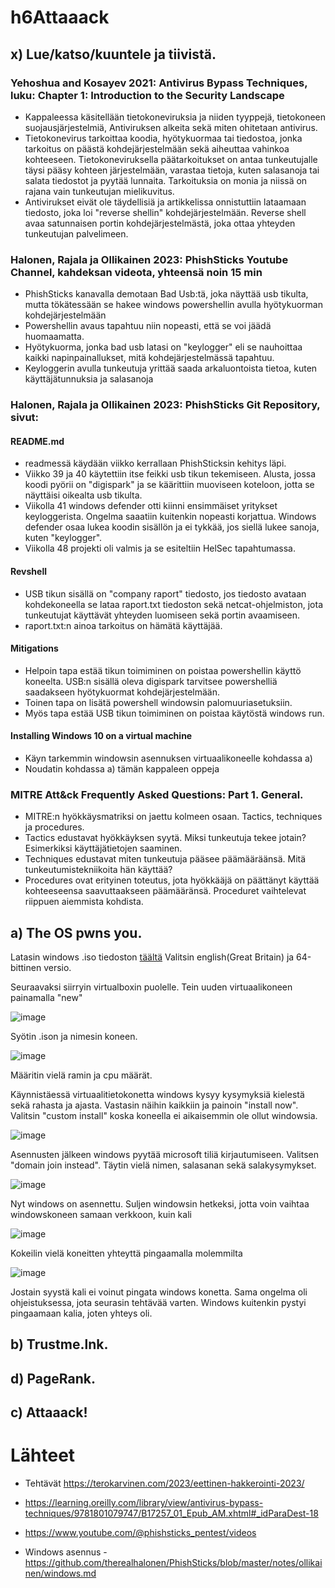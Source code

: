 # h6Attaaack

## x) Lue/katso/kuuntele ja tiivistä.

### Yehoshua and Kosayev 2021: Antivirus Bypass Techniques, luku: Chapter 1: Introduction to the Security Landscape

 - Kappaleessa käsitellään tietokoneviruksia ja niiden tyyppejä, tietokoneen suojausjärjestelmiä, Antiviruksen alkeita sekä miten ohitetaan antivirus.
 - Tietokonevirus tarkoittaa koodia, hyötykuormaa tai tiedostoa, jonka tarkoitus on päästä kohdejärjestelmään sekä aiheuttaa vahinkoa kohteeseen. Tietokoneviruksella päätarkoitukset on antaa tunkeutujalle täysi pääsy kohteen järjestelmään, varastaa tietoja, kuten salasanoja tai salata tiedostot ja pyytää lunnaita. Tarkoituksia on monia ja niissä on rajana vain tunkeutujan mielikuvitus.
 - Antivirukset eivät ole täydellisiä ja artikkelissa onnistuttiin lataamaan tiedosto, joka loi "reverse shellin" kohdejärjestelmään. Reverse shell avaa satunnaisen portin kohdejärjestelmästä, joka ottaa yhteyden tunkeutujan palvelimeen.

### Halonen, Rajala ja Ollikainen 2023: PhishSticks Youtube Channel, kahdeksan videota, yhteensä noin 15 min

 - PhishSticks kanavalla demotaan Bad Usb:tä, joka näyttää usb tikulta, mutta tökätessään se hakee windows powershellin avulla hyötykuorman kohdejärjestelmään
 - Powershellin avaus tapahtuu niin nopeasti, että se voi jäädä huomaamatta.
 - Hyötykuorma, jonka bad usb latasi on "keylogger" eli se nauhoittaa kaikki napinpainallukset, mitä kohdejärjestelmässä tapahtuu.
 - Keyloggerin avulla tunkeutuja yrittää saada arkaluontoista tietoa, kuten käyttäjätunnuksia ja salasanoja

### Halonen, Rajala ja Ollikainen 2023: PhishSticks Git Repository, sivut:

#### README.md

 - readmessä käydään viikko kerrallaan PhishSticksin kehitys läpi.
 - Viikko 39 ja 40 käytettiin itse feikki usb tikun tekemiseen. Alusta, jossa koodi pyörii on "digispark" ja se käärittiin muoviseen koteloon, jotta se näyttäisi oikealta usb tikulta.
 - Viikolla 41 windows defender otti kiinni ensimmäiset yritykset keyloggerista. Ongelma saaatiin kuitenkin nopeasti korjattua. Windows defender osaa lukea koodin sisällön ja ei tykkää, jos siellä lukee sanoja, kuten "keylogger".
 - Viikolla 48 projekti oli valmis ja se esiteltiin HelSec tapahtumassa.

#### Revshell

 - USB tikun sisällä on "company raport" tiedosto, jos tiedosto avataan kohdekoneella se lataa raport.txt tiedoston sekä netcat-ohjelmiston, jota tunkeutujat käyttävät yhteyden luomiseen sekä portin avaamiseen.
 - raport.txt:n ainoa tarkoitus on hämätä käyttäjää. 

#### Mitigations

 - Helpoin tapa estää tikun toimiminen on poistaa powershellin käyttö koneelta. USB:n sisällä oleva digispark tarvitsee powershelliä saadakseen hyötykuormat kohdejärjestelmään.
 - Toinen tapa on lisätä powershell windowsin palomuuriasetuksiin.
 - Myös tapa estää USB tikun toimiminen on poistaa käytöstä windows run. 

#### Installing Windows 10 on a virtual machine

 - Käyn tarkemmin windowsin asennuksen virtuaalikoneelle kohdassa a)
 - Noudatin kohdassa a) tämän kappaleen oppeja

### MITRE Att&ck Frequently Asked Questions: Part 1. General.

 - MITRE:n hyökkäysmatriksi on jaettu kolmeen osaan. Tactics, techniques ja procedures.
 - Tactics edustavat hyökkäyksen syytä. Miksi tunkeutuja tekee jotain? Esimerkiksi käyttäjätietojen saaminen.
 - Techniques edustavat miten tunkeutuja pääsee päämääräänsä. Mitä tunkeutumistekniikoita hän käyttää?
 - Procedures ovat erityinen toteutus, jota hyökkääjä on päättänyt käyttää kohteeseensa saavuttaakseen päämääränsä. Proceduret vaihtelevat riippuen aiemmista kohdista. 

## a) The OS pwns you.

Latasin windows .iso tiedoston [täältä](https://www.microsoft.com/en-us/evalcenter/download-windows-10-enterprise) Valitsin english(Great Britain) ja 64-bittinen versio.

Seuraavaksi siirryin virtualboxin puolelle. Tein uuden virtuaalikoneen painamalla "new" 

![image](https://github.com/LassiMik/Tunkeutumistestaus_ict4tn027-3012/assets/112076377/0c5e014f-e873-4575-8585-abfeaac47d41)

Syötin .ison ja nimesin koneen. 

![image](https://github.com/LassiMik/Tunkeutumistestaus_ict4tn027-3012/assets/112076377/47eb60ec-b87a-4f36-8db7-16c786617213)

Määritin vielä ramin ja cpu määrät. 

Käynnistäessä virtuaalitietokonetta windows kysyy kysymyksiä kielestä sekä rahasta ja ajasta. Vastasin näihin kaikkiin ja painoin "install now". Valitsin "custom install" koska koneella ei aikaisemmin ole ollut windowsia. 

![image](https://github.com/LassiMik/Tunkeutumistestaus_ict4tn027-3012/assets/112076377/1e3e47e9-6392-4462-b1d7-988887650629)

Asennusten jälkeen windows pyytää microsoft tiliä kirjautumiseen. Valitsen "domain join instead".
Täytin vielä nimen, salasanan sekä salakysymykset.

![image](https://github.com/LassiMik/Tunkeutumistestaus_ict4tn027-3012/assets/112076377/05fda4a1-75c0-4abf-ad1c-d35350b79ea6)

Nyt windows on asennettu. Suljen windowsin hetkeksi, jotta voin vaihtaa windowskoneen samaan verkkoon, kuin kali 

![image](https://github.com/LassiMik/Tunkeutumistestaus_ict4tn027-3012/assets/112076377/5692e845-a771-4e27-ae66-1bc0942b597b)

Kokeilin vielä koneitten yhteyttä pingaamalla molemmilta

![image](https://github.com/LassiMik/Tunkeutumistestaus_ict4tn027-3012/assets/112076377/360d06f8-846c-4f30-9476-ecf133c2c340)

Jostain syystä kali ei voinut pingata windows konetta. Sama ongelma oli ohjeistuksessa, jota seurasin tehtävää varten. Windows kuitenkin pystyi pingaamaan kalia, joten yhteys oli.


## b) Trustme.lnk.

## d) PageRank.

## c) Attaaack!


# Lähteet

 - Tehtävät https://terokarvinen.com/2023/eettinen-hakkerointi-2023/

 - https://learning.oreilly.com/library/view/antivirus-bypass-techniques/9781801079747/B17257_01_Epub_AM.xhtml#_idParaDest-18

 - https://www.youtube.com/@phishsticks_pentest/videos

 - Windows asennus - https://github.com/therealhalonen/PhishSticks/blob/master/notes/ollikainen/windows.md
